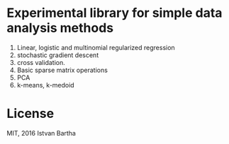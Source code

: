 # Experimental library for simple data analysis methods

1. Linear, logistic and multinomial regularized regression
2. stochastic gradient descent
3. cross validation.
4. Basic sparse matrix operations
5. PCA
6. k-means, k-medoid

# License
MIT, 2016 Istvan Bartha
